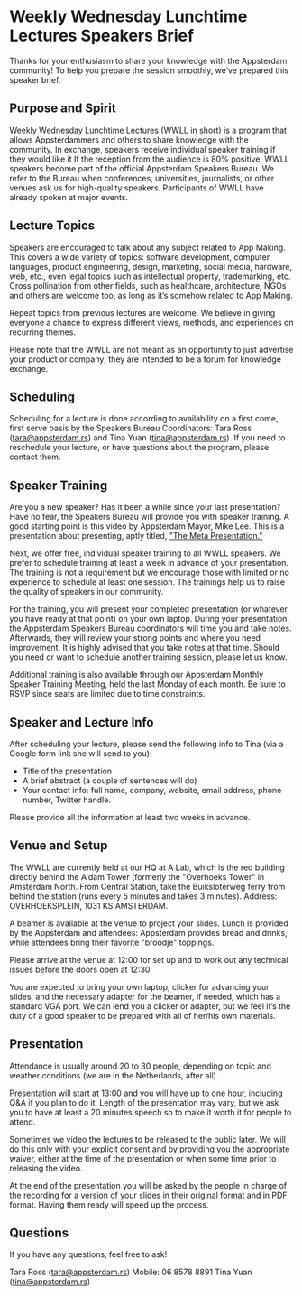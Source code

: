 # Weekly Wednesday Lunchtime Lectures Speakers Brief

Thanks for your enthusiasm to share your knowledge with the Appsterdam community! To help you prepare the session smoothly, we’ve prepared this speaker brief.

## Purpose and Spirit

Weekly Wednesday Lunchtime Lectures (WWLL in short) is a program that allows Appsterdammers and others to share knowledge with the community. In exchange, speakers receive individual speaker training if they would like it If the reception from the audience is 80% positive, WWLL speakers become part of the official Appsterdam Speakers Bureau. We refer to the Bureau when conferences, universities, journalists, or other venues ask us for high-quality speakers. Participants of WWLL have already spoken at major events.

## Lecture Topics

Speakers are encouraged to talk about any subject related to App Making. This covers a wide variety of topics: software development, computer languages, product engineering, design, marketing, social media, hardware, web, etc., even legal topics such as intellectual property, trademarking, etc. Cross pollination from other fields, such as healthcare, architecture, NGOs and others are welcome too, as long as it’s somehow related to App Making.

Repeat topics from previous lectures are welcome. We believe in giving everyone a chance to express different views, methods, and experiences on recurring themes. 

Please note that the WWLL are not meant as an opportunity to just advertise your product or company; they are intended to be a forum for knowledge exchange.


## Scheduling

Scheduling for a lecture is done according to availability on a first come, first serve basis by the Speakers Bureau Coordinators: Tara Ross (tara@appsterdam.rs) and Tina Yuan (tina@appsterdam.rs). If you need to reschedule your lecture, or have questions about the program, please contact them.


## Speaker Training

Are you a new speaker? Has it been a while since your last presentation? Have no fear, the Speakers Bureau will provide you with speaker training. A good starting point is this video by Appsterdam Mayor, Mike Lee. This is a presentation about presenting, aptly titled, ["The Meta Presentation."](http://youtu.be/6Jidkf7RggU)

Next, we offer free, individual speaker training to all WWLL speakers. We prefer to schedule training at least a week in advance of your presentation. The training is not a requirement but we encourage those with limited or no experience to schedule at least one session.  The trainings help us to raise the quality of speakers in our community.

For the training, you will present your completed presentation (or whatever you have ready at that point) on your own laptop. During your presentation, the Appsterdam Speakers Bureau coordinators will time you and take notes. Afterwards, they will review your strong points and where you need improvement. It is highly advised that you take notes at that time. Should you need or want to schedule another training session, please let us know.

Additional training is also available through our Appsterdam Monthly Speaker Training Meeting, held the last Monday of each month. Be sure to RSVP since seats are limited due to time constraints.

## Speaker and Lecture Info

After scheduling your lecture, please send the following info to Tina (via a Google form link she will send to you): 

- Title of the presentation
- A brief abstract (a couple of sentences will do)
- Your contact info: full name, company, website, email address, phone number, Twitter handle.

Please provide all the information at least two weeks in advance.

## Venue and Setup

The WWLL are currently held at our HQ at A Lab, which is the red building directly behind the A'dam Tower (formerly the "Overhoeks Tower" in Amsterdam North. From Central Station, take the Buiksloterweg ferry from behind the station (runs every 5 minutes and takes 3 minutes). Address: OVERHOEKSPLEIN, 1031 KS AMSTERDAM. 

A beamer is available at the venue to project your slides. Lunch is provided by the Appsterdam and attendees: Appsterdam provides bread and drinks, while attendees bring their favorite "broodje" toppings.

Please arrive at the venue at 12:00 for set up and to work out any technical issues before the doors open at 12:30. 

You are expected to bring your own laptop, clicker for advancing your slides, and the necessary adapter for the beamer, if needed, which has a standard VGA port. We can lend you a clicker or adapter, but we feel it’s the duty of a good speaker to be prepared with all of her/his own materials. 

## Presentation

Attendance is usually around 20 to 30 people, depending on topic and weather conditions (we are in the Netherlands, after all).

Presentation will start at 13:00 and you will have up to one hour, including Q&A if you plan to do it. Length of the presentation may vary, but we ask you to have at least a 20 minutes speech so to make it worth it for people to attend.

Sometimes we video the lectures to be released to the public later. We will do this only with your explicit consent and by providing you the appropriate waiver, either at the time of the presentation or when some time prior to releasing the video.

At the end of the presentation you will be asked by the people in charge of the recording for a version of your slides in their original format and in PDF format. Having them ready will speed up the process.

## Questions

If you have any questions, feel free to ask! 

Tara Ross (tara@appsterdam.rs)  Mobile: 06 8578 8891
Tina Yuan (tina@appsterdam.rs)

